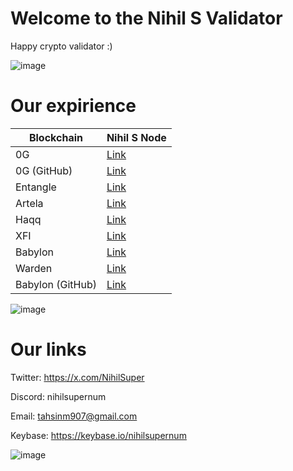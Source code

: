 # Welcome to the Nihil S Validator

Happy crypto validator :)

![image](https://github.com/user-attachments/assets/5698eca0-9d63-49ca-9944-b0e5f5acd5f7)

# Our expirience

| Blockchain        | Nihil S Node |
|----------------|---------------------|
| 0G | [Link](https://testnet.0g.explorers.guru/validator/0gvaloper1alq9prmm9ea8pk46r2cj79rdk93qfakmmynw62) |
| 0G (GitHub) | [Link](https://github.com/NihilSupernum/0glabsguide/tree/main) |
| Entangle       | [Link](https://test.explorer.ist/entangle/staking/ethmvaloper1qrcwvny0nm83enz4q0rxtgd7mt0uxn74kfj98q) |
| Artela         | [Link](https://test.explorer.ist/artela/staking/artvaloper10pkl3nv68muk3q772d8yjsq7u9a366l294xkvt) |
| Haqq           | [Link](https://testnet.ping.pub/haqq/staking/haqqvaloper1wlwx30eqxd3tq6nm8qe0cxz7453fcxart0fwlr) |
| XFI            | [Link](https://test.xfiscan.com/validators/mxvaloper1aexljdskwqnlq3wagdqphrsgll5ryqmxtzn4fr) |
| Babylon        | [Link](https://testnet.babylon.explorers.guru/validator/bbnvaloper1real8d8zjyhy2y6xu48nzruw9mye6kfhscr8vr) |
| Warden         | [Link](https://testnet.itrocket.net/warden/staking/wardenvaloper1ud9yjjqem0y0nhkv0tx0ly8sd5jg7wjep07ajq) |
| Babylon (GitHub) | [Link](https://github.com/babylonchain/networks/pull/138) |

![image](https://github.com/user-attachments/assets/c6048f8f-c648-4381-a5b4-a31c28119211)

# Our links

Twitter: https://x.com/NihilSuper

Discord: nihilsupernum

Email: tahsinm907@gmail.com

Keybase: https://keybase.io/nihilsupernum

![image](https://github.com/user-attachments/assets/c6048f8f-c648-4381-a5b4-a31c28119211)

